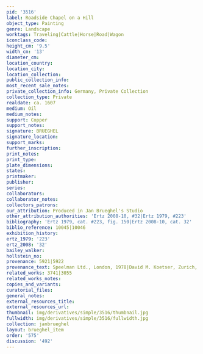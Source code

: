 ```yaml
---
pid: '3516'
label: Roadside Chapel on a Hill
object_type: Painting
genre: Landscape
worktags: Traveling|Cattle|Horse|Road|Wagon
iconclass_code:
height_cm: '9.5'
width_cm: '13'
diameter_cm:
location_country:
location_city:
location_collection:
public_collection_info:
most_recent_sale_notes:
private_collection_info: Germany, Private Collection
collection_type: Private
realdate: ca. 1607
medium: Oil
medium_notes:
support: Copper
support_notes:
signature: BRUEGHEL
signature_location:
support_marks:
further_inscription:
print_notes:
print_type:
plate_dimensions:
states:
printmaker:
publisher:
series:
collaborators:
collaborator_notes:
collectors_patrons:
our_attribution: Produced in Jan Brueghel's Studio
other_attribution_authorities: 'Ertz 2008-10, #32|Ertz 1979, #223'
bibliography: 'Ertz 1979, cat. #223, fig. 150|Ertz 2008-10, cat. 32'
biblio_reference: 10045|10046
exhibition_history:
ertz_1979: '223'
ertz_2008: '32'
bailey_walker:
hollstein_no:
provenance: 5921|5922
provenance_text: Speelman Ltd., London, 1978|David M. Koetser, Zurich, 1979
related_works: 3741|3055
related_works_notes:
copies_and_variants:
curatorial_files:
general_notes:
external_resources_title:
external_resources_url:
thumbnail: img/derivatives/simple/3516/thumbnail.jpg
fullwidth: img/derivatives/simple/3516/fullwidth.jpg
collection: janbrueghel
layout: brueghel_item
order: '575'
discussion: '492'
---
```

